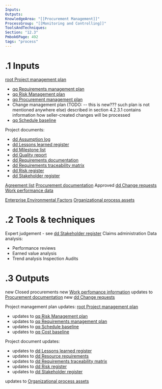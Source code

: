```yaml
---
Inputs:
Outputs:
KnowledgeArea: "[[Procurement Management]]"
ProcessGroup: "[[Monitoring and Controlling]]"
ToolsAndTechniques:
Section: "12.3"
Pmbok6Page: 492
tags: "process"
---
```

# .1 Inputs

[root Project management plan](root%20Project%20management%20plan.md)
* [qq Requirements management plan](qq%20Requirements%20management%20plan.md)
* [qq Risk Management plan](qq%20Risk%20Management%20plan.md)
* [qq Procurement management plan](qq%20Procurement%20management%20plan.md)
* Change management plan (TODO: -- this is new??? such plan is not mentioned anywhere else) described in section 4.2.3.1 contains information how seller-created changes will be processed
* [qq Schedule baseline](qq%20Schedule%20baseline.md)

Project documents:
* [dd Assumption log](dd%20Assumption%20log.md)
* [dd Lessons learned register](dd%20Lessons%20learned%20register.md)
* [dd Milestone list](dd%20Milestone%20list.md)
* [dd Quality report](dd%20Quality%20report.md)
* [dd Requirements documentation](dd%20Requirements%20documentation.md)
* [dd Requirements traceability matrix](dd%20Requirements%20traceability%20matrix.md)
* [dd Risk register](dd%20Risk%20register.md)
* [dd Stakeholder register](dd%20Stakeholder%20register.md)

[Agreement list](Agreement%20list.md)
[Procurement documentation](Procurement%20documentation.md)
Approved [dd Change requests](dd%20Change%20requests.md)
[Work performance data](Work%20performance%20data.md)

[Enterprise Environmental Factors](Enterprise%20Environmental%20Factors.md)
[Organizational process assets](Organizational%20process%20assets.md)

# .2 Tools & techniques
Expert judgement - see [dd Stakeholder register](dd%20Stakeholder%20register.md)
Claims administration
Data analysis:
* Performance reviews
* Earned value analysis
* Trend analysis
Inspection
Audits

# .3 Outputs
new Closed procurements
new [Work perfomance information](Work%20perfomance%20information.md)
updates to [Procurement documentation](Procurement%20documentation.md)
new [dd Change requests](dd%20Change%20requests.md)

Project management plan updates: [root Project management plan](root%20Project%20management%20plan.md)
* updates to [qq Risk Management plan](qq%20Risk%20Management%20plan.md)
* updates to [qq Requirements management plan](qq%20Requirements%20management%20plan.md)
* updates to [qq Schedule baseline](qq%20Schedule%20baseline.md)
* updates to [qq Cost baseline](qq%20Cost%20baseline.md)

Project document updates:
* updates to [dd Lessons learned register](dd%20Lessons%20learned%20register.md)
* updates to [dd Resource requirements](dd%20Resource%20requirements.md)
* updates to [dd Requirements traceability matrix](dd%20Requirements%20traceability%20matrix.md)
* updates to [dd Risk register](dd%20Risk%20register.md)
* updates to [dd Stakeholder register](dd%20Stakeholder%20register.md)

updates to [Organizational process assets](Organizational%20process%20assets.md)


